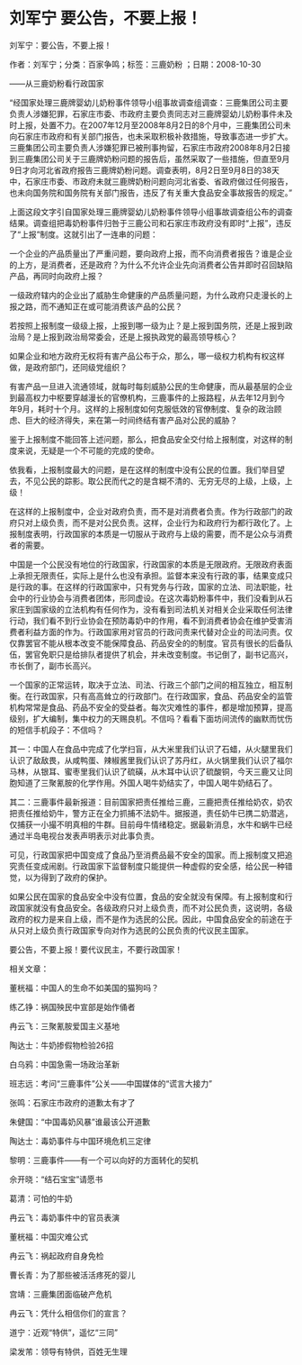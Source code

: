 # 刘军宁  要公告，不要上报！    
    
刘军宁：要公告，不要上报！    
作者：刘军宁；分类：百家争鸣；标签：三鹿奶粉 ；日期：2008-10-30    
——从三鹿奶粉看行政国家    
“经国家处理三鹿牌婴幼儿奶粉事件领导小组事故调查组调查：三鹿集团公司主要负责人涉嫌犯罪，石家庄市委、市政府主要负责同志对三鹿牌婴幼儿奶粉事件未及时上报，处置不力。在2007年12月至2008年8月2日的8个月中，三鹿集团公司未向石家庄市政府和有关部门报告，也未采取积极补救措施，导致事态进一步扩大。三鹿集团公司主要负责人涉嫌犯罪已被刑事拘留，石家庄市政府2008年8月2日接到三鹿集团公司关于三鹿牌奶粉问题的报告后，虽然采取了一些措施，但直至9月9日才向河北省政府报告三鹿牌奶粉问题。调查表明，8月2日至9月8日的38天中，石家庄市委、市政府未就三鹿牌奶粉问题向河北省委、省政府做过任何报告，也未向国务院和国务院有关部门报告，违反了有关重大食品安全事故报告的规定。”    
上面这段文字引自国家处理三鹿牌婴幼儿奶粉事件领导小组事故调查组公布的调查结果。调查组把毒奶粉事件归咎于三鹿公司和石家庄市政府没有即时“上报”，违反了“上报”制度。这就引出了一连串的问题：    
一个企业的产品质量出了严重问题，要向政府上报，而不向消费者报告？谁是企业的上方，是消费者，还是政府？为什么不允许企业先向消费者公告并即时召回缺陷产品，再同时向政府上报？    
一级政府辖内的企业出了威胁生命健康的产品质量问题，为什么政府只走漫长的上报之路，而不通知正在或可能消费该产品的公民？    
若按照上报制度一级级上报，上报到哪一级为止？是上报到国务院，还是上报到政治局？是上报到政治局常委会，还是上报执政党的最高领导核心？    
如果企业和地方政府无权将有害产品公布于众，那么，哪一级权力机构有权这样做，是政府部门，还同级党组织？    
有害产品一旦进入流通领域，就每时每刻威胁公民的生命健康，而从最基层的企业到最高权力中枢要穿越漫长的官僚机构，三鹿事件的上报路程，从去年12月到今年9月，耗时十个月。这样的上报制度如何克服低效的官僚制度、复杂的政治顾虑、巨大的经济得失，来在第一时间终结有害产品对公民的威胁？    
鉴于上报制度不能回答上述问题，那么，把食品安全交付给上报制度，对这样的制度来说，无疑是一个不可能的完成的使命。    
依我看，上报制度最大的问题，是在这样的制度中没有公民的位置。我们举目望去，不见公民的踪影。取公民而代之的是含糊不清的、无穷无尽的上级，上级，上级！    
在这样的上报制度中，企业对政府负责，而不是对消费者负责。作为行政部门的政府只对上级负责，而不是对公民负责。这样，企业行为和政府行为都行政化了。上报制度表明，行政国家的本质是一切服从于政府与上级的需要，而不是公众与消费者的需要。    
中国是一个公民没有地位的行政国家，行政国家的本质是无限政府。无限政府表面上承担无限责任，实际上是什么也没有承担。监督本来没有行政的事，结果变成只是行政的事。在这样的行政国家中，只有党务与行政，国家的立法、司法职能，社会中的行业协会与消费者团体，形同虚设。在这次毒奶粉事件中，我们没看到从石家庄到国家级的立法机构有任何作为，没有看到司法机关对相关企业采取任何法律行动，我们看不到行业协会在预防毒奶中的作用，看不到消费者协会在维护受害消费者利益方面的作为。行政国家用对官员的行政问责来代替对企业的司法问责。仅仅靠罢官不能从根本改变不能保障食品、药品安全的的制度。官员有很长的后备队伍，罢官免职只是给排队者提供了机会，并未改变制度。书记倒了，副书记高兴，市长倒了，副市长高兴。    
一个国家的正常运转，取决于立法、司法、行政三个部门之间的相互独立，相互制衡。在行政国家，只有高高耸立的行政部门。在行政国家，食品、药品安全的监管机构常常是食品、药品不安全的受益者。每次灾难性的事件，都是增加预算，提高级别，扩大编制，集中权力的天赐良机。不信吗？看看下面坊间流传的幽默而忧伤的短信手机段子：不信吗？    
其一：中国人在食品中完成了化学扫盲，从大米里我们认识了石蜡，从火腿里我们认识了敌敌畏，从咸鸭蛋、辣椒酱里我们认识了苏丹红，从火锅里我们认识了福尔马林，从银耳、蜜枣里我们认识了硫磺，从木耳中认识了硫酸铜，今天三鹿又让同胞知道了三聚氰胺的化学作用。外国人喝牛奶结实了，中国人喝牛奶结石了。    
其二：三鹿事件最新报道：目前国家把责任推给三鹿，三鹿把责任推给奶农，奶农把责任推给奶牛，警方正在全力抓捕不法奶牛。据报道，责任奶牛已携二奶潜逃，仅捕获一小撮不明真相的牛群。目前母牛情绪稳定。据最新消息，水牛和蜗牛已经通过半岛电视台发表声明表示对此事负责。    
可见，行政国家把中国变成了食品乃至消费品最不安全的国家。而上报制度又把追究责任变成闹剧。行政国家下监督制度只能提供一种虚假的安全感，给公民一种错觉，以为得到了政府的保护。    
如果公民在国家的食品安全中没有位置，食品的安全就没有保障。有上报制度和行政国家就没有食品安全。各级政府只对上级负责，而不对公民负责，这说明，各级政府的权力是来自上级，而不是作为选民的公民。因此，中国食品安全的前途在于从只对上级负责行政国家专向对作为选民的公民负责的代议民主国家。    
要公告，不要上报！要代议民主，不要行政国家！    
    
相关文章：    
董桄福：中国人的生命不如美国的猫狗吗？    
练乙铮：祸国殃民中宣部是始作俑者    
冉云飞：三聚氰胺爱国主义基地    
陶达士：牛奶掺假物检验26招    
白乌鸦：中国急需一场政治革新    
班志远：考问“三鹿事件”公关——中国媒体的“谎言大接力”    
张鸣：石家庄市政府的道歉太有才了    
朱健国：“中国毒奶风暴”谁最该公开道歉    
陶达士：毒奶事件与中国环境危机三定律    
黎明：三鹿事件——有一个可以向好的方面转化的契机    
佘开晓：“结石宝宝”请愿书    
葛清：可怕的牛奶    
冉云飞：毒奶事件中的官员表演    
董桄福：中国灾难公式    
冉云飞：祸起政府自身免检    
曹长青：为了那些被活活疼死的婴儿    
宫靖：三鹿集团面临破产危机    
冉云飞：凭什么相信你们的宣言？    
道宁：近观“特供”，遥忆“三同”    
梁发芾：领导有特供，百姓无生理